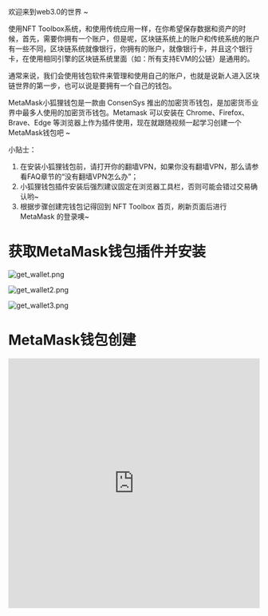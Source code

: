 欢迎来到web3.0的世界 ~

使用NFT  Toolbox系统，和使用传统应用一样，在你希望保存数据和资产的时候，首先，需要你拥有一个账户，但是呢，区块链系统上的账户和传统系统的账户有一些不同，区块链系统就像银行，你拥有的账户，就像银行卡，并且这个银行卡，在使用相同引擎的区块链系统里面（如：所有支持EVM的公链）是通用的。

通常来说，我们会使用钱包软件来管理和使用自己的账户，也就是说新人进入区块链世界的第一步，也可以说是要拥有一个自己的钱包。

MetaMask小狐狸钱包是一款由 ConsenSys 推出的加密货币钱包，是加密货币业界中最多人使用的加密货币钱包。Metamask 可以安装在 Chrome、Firefox、Brave、Edge 等浏览器上作为插件使用，现在就跟随视频一起学习创建一个MetaMask钱包吧 ~

小贴士：
1. 在安装小狐狸钱包前，请打开你的翻墙VPN，如果你没有翻墙VPN，那么请参看FAQ章节的“没有翻墙VPN怎么办”；
2. 小狐狸钱包插件安装后强烈建议固定在浏览器工具栏，否则可能会错过交易确认哟~
3. 根据步骤创建完钱包记得回到 NFT Toolbox 首页，刷新页面后进行 MetaMask 的登录噢~


# 获取MetaMask钱包插件并安装

![get_wallet.png](http://gcdncs.101.com/v0.1/static/nft_toolbox_service/tutorial/%E8%8E%B7%E5%8F%96%E9%92%B1%E5%8C%85.png)

![get_wallet2.png](http://gcdncs.101.com/v0.1/static/nft_toolbox_service/tutorial/%E8%8E%B7%E5%8F%96%E9%92%B1%E5%8C%852.png)

![get_wallet3.png](http://gcdncs.101.com/v0.1/static/nft_toolbox_service/tutorial/%E8%8E%B7%E5%8F%96%E9%92%B1%E5%8C%853.png)

# MetaMask钱包创建

<iframe src="https://gcdncs.101.com/v0.1/static/nft_toolbox_service/tutorial/metamask.mp4" border="0" framespacing="0" frameborder="0" allowfullscreen width="100%" height="500px"></iframe>

